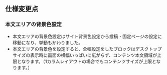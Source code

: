 ## 仕様変更点

### 本文エリアの背景色設定
* 本文エリアの背景色設定はサイト背景色設定から投稿・固定ページの設定に移動になり、挙動もかわりました。
* 本文エリアの背景色を設定すると、全幅設定をしたブロックはデスクトップサイズの表示時に画面の横幅いっぱいに広がらず、コンテンツ本文領域が上限となります。（1カラムレイアウトの場合でもコンテンツサイズが上限となります。）
